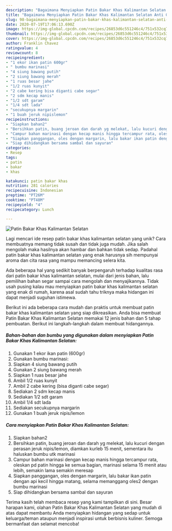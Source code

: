 ```yaml
---
description: "Bagaimana Menyiapkan Patin Bakar Khas Kalimantan Selatan Anti Gagal"
title: "Bagaimana Menyiapkan Patin Bakar Khas Kalimantan Selatan Anti Gagal"
slug: 98-bagaimana-menyiapkan-patin-bakar-khas-kalimantan-selatan-anti-gagal
date: 2020-07-19T17:06:13.690Z
image: https://img-global.cpcdn.com/recipes/26853d6c551246c4/751x532cq70/patin-bakar-khas-kalimantan-selatan-foto-resep-utama.jpg
thumbnail: https://img-global.cpcdn.com/recipes/26853d6c551246c4/751x532cq70/patin-bakar-khas-kalimantan-selatan-foto-resep-utama.jpg
cover: https://img-global.cpcdn.com/recipes/26853d6c551246c4/751x532cq70/patin-bakar-khas-kalimantan-selatan-foto-resep-utama.jpg
author: Franklin Chavez
ratingvalue: 4
reviewcount: 8
recipeingredient:
- "1 ekor ikan patin 600gr"
- " bumbu marinasi"
- "4 siung bawang putih"
- "2 siung bawang merah"
- "1 ruas besar jahe"
- "1/2 ruas kunyit"
- "2 cabe kering bisa diganti cabe segar"
- "2 sdm kecap manis"
- "1/2 sdt garam"
- "1/4 sdt lada"
- "secukupnya margarin"
- "1 buah jeruk nipislemon"
recipeinstructions:
- "Siapkan bahan2"
- "Bersihkan patin, buang jeroan dan darah yg melekat, lalu kucuri dengan perasan jeruk nipis/lemon, diamkan kurleb 15 menit, sementara itu haluskan bumbu utk marinasi"
- "Campur bahan marinasi dengan kecap manis hingga tercampur rata, oleskan pd patin hingga ke semua bagian, marinasi selama 15 menit atau lebih, semakin lama semakin meresap"
- "Siapkan panggangan, oles dengan margarin, lalu bakar ikan patin dengan api kecil hingga matang, selama memanggang oles2 dengan bumbu marinasi"
- "Siap dihidangkan bersama sambal dan sayuran"
categories:
- Resep
tags:
- patin
- bakar
- khas

katakunci: patin bakar khas 
nutrition: 281 calories
recipecuisine: Indonesian
preptime: "PT26M"
cooktime: "PT48M"
recipeyield: "4"
recipecategory: Lunch

---
```



![Patin Bakar Khas Kalimantan Selatan](https://img-global.cpcdn.com/recipes/26853d6c551246c4/751x532cq70/patin-bakar-khas-kalimantan-selatan-foto-resep-utama.jpg)

Lagi mencari ide resep patin bakar khas kalimantan selatan yang unik? Cara membuatnya memang tidak susah dan tidak juga mudah. Jika salah mengolah maka hasilnya akan hambar dan bahkan tidak sedap. Padahal patin bakar khas kalimantan selatan yang enak harusnya sih mempunyai aroma dan cita rasa yang mampu memancing selera kita.



Ada beberapa hal yang sedikit banyak berpengaruh terhadap kualitas rasa dari patin bakar khas kalimantan selatan, mulai dari jenis bahan, lalu pemilihan bahan segar sampai cara mengolah dan menyajikannya. Tidak usah pusing kalau mau menyiapkan patin bakar khas kalimantan selatan yang enak di rumah, karena asal sudah tahu triknya maka hidangan ini dapat menjadi suguhan istimewa.


Berikut ini ada beberapa cara mudah dan praktis untuk membuat patin bakar khas kalimantan selatan yang siap dikreasikan. Anda bisa membuat Patin Bakar Khas Kalimantan Selatan memakai 12 jenis bahan dan 5 tahap pembuatan. Berikut ini langkah-langkah dalam membuat hidangannya.

<!--inarticleads1-->

##### Bahan-bahan dan bumbu yang digunakan dalam menyiapkan Patin Bakar Khas Kalimantan Selatan:

1. Gunakan 1 ekor ikan patin (600gr)
1. Gunakan  bumbu marinasi:
1. Siapkan 4 siung bawang putih
1. Gunakan 2 siung bawang merah
1. Siapkan 1 ruas besar jahe
1. Ambil 1/2 ruas kunyit
1. Ambil 2 cabe kering (bisa diganti cabe segar)
1. Sediakan 2 sdm kecap manis
1. Sediakan 1/2 sdt garam
1. Ambil 1/4 sdt lada
1. Sediakan secukupnya margarin
1. Gunakan 1 buah jeruk nipis/lemon




<!--inarticleads2-->

##### Cara menyiapkan Patin Bakar Khas Kalimantan Selatan:

1. Siapkan bahan2
1. Bersihkan patin, buang jeroan dan darah yg melekat, lalu kucuri dengan perasan jeruk nipis/lemon, diamkan kurleb 15 menit, sementara itu haluskan bumbu utk marinasi
1. Campur bahan marinasi dengan kecap manis hingga tercampur rata, oleskan pd patin hingga ke semua bagian, marinasi selama 15 menit atau lebih, semakin lama semakin meresap
1. Siapkan panggangan, oles dengan margarin, lalu bakar ikan patin dengan api kecil hingga matang, selama memanggang oles2 dengan bumbu marinasi
1. Siap dihidangkan bersama sambal dan sayuran




Terima kasih telah membaca resep yang kami tampilkan di sini. Besar harapan kami, olahan Patin Bakar Khas Kalimantan Selatan yang mudah di atas dapat membantu Anda menyiapkan hidangan yang sedap untuk keluarga/teman ataupun menjadi inspirasi untuk berbisnis kuliner. Semoga bermanfaat dan selamat mencoba!
